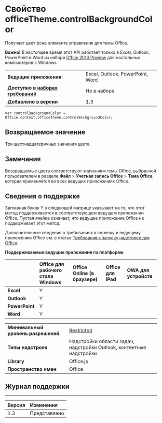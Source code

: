
# Свойство officeTheme.controlBackgroundColor
Получает цвет фона элемента управления для темы Office.

 **Важно!** В настоящее время этот API работает только в Excel, Outlook, PowerPoint и Word из набора [Office 2016 Preview](https://products.office.com/en-us/office-2016-preview) для настольных компьютеров с Windows.



|||
|:-----|:-----|
|**Ведущие приложения:**|Excel, Outlook, PowerPoint, Word|
|**Доступно в [наборах требований](../../docs/overview/specify-office-hosts-and-api-requirements.md)**|Не в наборе|
|**Добавлено в версии**|1.3|

```
var controlBackgroundColor = Office.context.officeTheme.controlBackgroundColor;
```


## Возвращаемое значение

Три шестнадцатеричных значения цвета.


## Замечания

Возвращаемые цвета соответствуют значениям темы Office, выбранной пользователем в разделе **Файл**  >  **Учетная запись Office**  >  **Тема Office**, которая применяется во всех ведущих приложениях Office.


## Сведения о поддержке


Заглавная буква Y в следующей матрице указывает на то, что этот метод поддерживается в соответствующем ведущем приложении Office. Пустая ячейка означает, что ведущее приложение Office не поддерживает этот метод.

Дополнительные сведения о требованиях к серверу и ведущему приложению Office см. в статье [Требования к запуску надстроек для Office](../../docs/overview/requirements-for-running-office-add-ins.md).


**Поддерживаемые ведущие приложения по платформе**


||**Office для рабочего стола Windows**|**Office Online (в браузере)**|**Office для iPad**|**OWA для устройств**|
|:-----|:-----|:-----|:-----|:-----|
|**Excel**|Y||||
|**Outlook**|Y||||
|**PowerPoint**|Y||||
|**Word**|Y||||

|||
|:-----|:-----|
|**Минимальный уровень разрешений**|[Restricted](../../docs/develop/requesting-permissions-for-api-use-in-content-and-task-pane-add-ins.md)|
|**Типы надстроек**|Надстройки области задач, надстройки Outlook, контентные надстройки|
|**Library**|Office.js|
|**Пространство имен**|Office|

## Журнал поддержки



****


|**Версия**|**Изменения**|
|:-----|:-----|
|1.3|Представлено|

